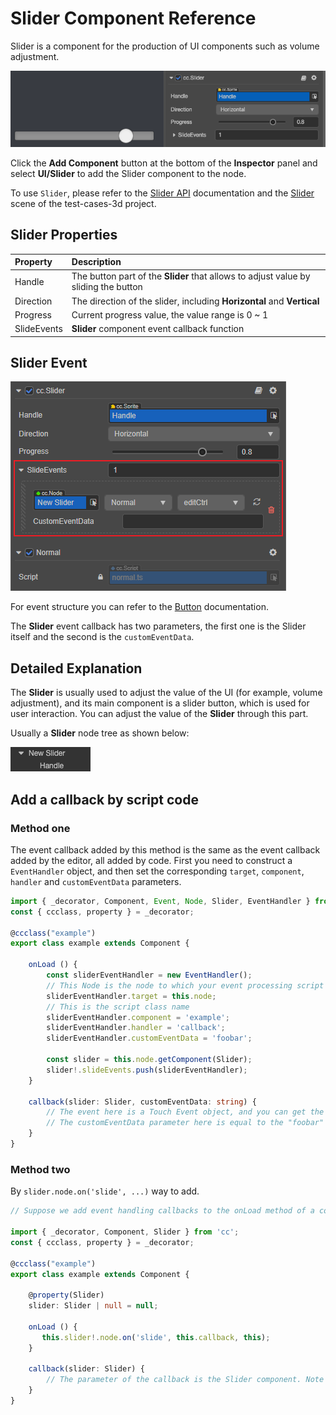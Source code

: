 # Slider Component Reference

Slider is a component for the production of UI components such as volume adjustment.

![slider-inspector](slider/slider-inspector.png)

Click the __Add Component__ button at the bottom of the __Inspector__ panel and select __UI/Slider__ to add the Slider component to the node.

To use `Slider`, please refer to the [Slider API](%__APIDOC__%/en/#/docs/3.3/en/ui/Class/Slider) documentation and the [Slider](https://github.com/cocos-creator/test-cases-3d/tree/v3.3/assets/cases/ui/10.slider) scene of the test-cases-3d project.

## Slider Properties

| Property     | Description |
| :------------- | :----------          |
| Handle         | The button part of the __Slider__ that allows to adjust value by sliding the button  |
| Direction      | The direction of the slider, including __Horizontal__ and __Vertical__ |
| Progress       | Current progress value, the value range is 0 ~ 1  |
| SlideEvents    | __Slider__ component event callback function  |

## Slider Event

![slider-event](slider/slider-event.png)

For event structure you can refer to the [Button](./button.md) documentation.

The __Slider__ event callback has two parameters, the first one is the Slider itself and the second is the `customEventData`.

## Detailed Explanation

The __Slider__ is usually used to adjust the value of the UI (for example, volume adjustment), and its main component is a slider button, which is used for user interaction. You can adjust the value of the __Slider__ through this part.

Usually a __Slider__ node tree as shown below:

![slider-hierarchy](slider/slider-hierarchy.png)

## Add a callback by script code

### Method one

The event callback added by this method is the same as the event callback added by the editor, all added by code. First you need to construct a `EventHandler` object, and then set the corresponding `target`, `component`, `handler` and `customEventData` parameters.

```ts
import { _decorator, Component, Event, Node, Slider, EventHandler } from 'cc';
const { ccclass, property } = _decorator;

@ccclass("example")
export class example extends Component {

    onLoad () {
        const sliderEventHandler = new EventHandler();
        // This Node is the node to which your event processing script component belongs
        sliderEventHandler.target = this.node;
        // This is the script class name
        sliderEventHandler.component = 'example';
        sliderEventHandler.handler = 'callback';
        sliderEventHandler.customEventData = 'foobar';

        const slider = this.node.getComponent(Slider);
        slider!.slideEvents.push(sliderEventHandler);
    }

    callback(slider: Slider, customEventData: string) {
        // The event here is a Touch Event object, and you can get the send node of the event by event.target
        // The customEventData parameter here is equal to the "foobar" you set before
    }
}
```

### Method two

By `slider.node.on('slide', ...)` way to add.

```ts
// Suppose we add event handling callbacks to the onLoad method of a component and perform event handling in the callback function

import { _decorator, Component, Slider } from 'cc';
const { ccclass, property } = _decorator;

@ccclass("example")
export class example extends Component {

    @property(Slider)
    slider: Slider | null = null;

    onLoad () {
       this.slider!.node.on('slide', this.callback, this);
    }

    callback(slider: Slider) {
        // The parameter of the callback is the Slider component. Note that events registered this way cannot pass "customEventData"
    }
}
```
